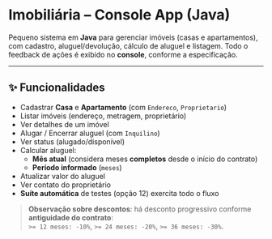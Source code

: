 # Imobiliária – Console App (Java)

Pequeno sistema em **Java** para gerenciar imóveis (casas e apartamentos), com cadastro, aluguel/devolução, cálculo de aluguel e listagem. Todo o feedback de ações é exibido no **console**, conforme a especificação.

---

## ✨ Funcionalidades

- Cadastrar **Casa** e **Apartamento** (com `Endereco`, `Proprietario`)
- Listar imóveis (endereço, metragem, proprietário)
- Ver detalhes de um imóvel
- Alugar / Encerrar aluguel (com `Inquilino`)
- Ver status (alugado/disponível)
- Calcular aluguel:
  - **Mês atual** (considera meses **completos** desde o início do contrato)
  - **Período informado** (`meses`)
- Atualizar valor do aluguel
- Ver contato do proprietário
- **Suíte automática** de testes (opção 12) exercita todo o fluxo

> **Observação sobre descontos**: há desconto progressivo conforme **antiguidade do contrato**:  
> `>= 12 meses: -10%`, `>= 24 meses: -20%`, `>= 36 meses: -30%`.


